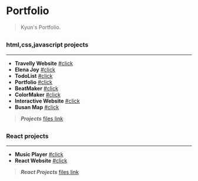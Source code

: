 # Portfolio

> Kyun's Portfolio.

## <h3>html,css,javascript projects</h3>

---

- **Travelly Website** [#click](https://frosty-noyce-8a9ea3.netlify.app/)
- **Elena Joy** [#click](https://flamboyant-neumann-72ec6c.netlify.app/)
- **TodoList** [#click](https://kyun-todo.netlify.app/)
- **Portfolio** [#click](https://kyun-portfolio.netlify.app/)
- **BeatMaker** [#click](https://kyun-beatmaker.netlify.app/)
- **ColorMaker** [#click](https://kyun-color.netlify.app/)
- **Interactive Website** [#click](https://javascriptwebsite.netlify.app/)
- **Busan Map** [#click](https://jolly-colden-3ff70d.netlify.app/)
> **_Projects_** [files link](https://github.com/zozi95/JavascriptPractice)

## <h3>React projects</h3>

---

- **Music Player** [#click](https://kyun-music.netlify.app/)
- **React Website** [#click](https://kyun-react-website.netlify.app/)

> **_React Projects_** [files link](https://github.com/zozi95/ReactPractice)
